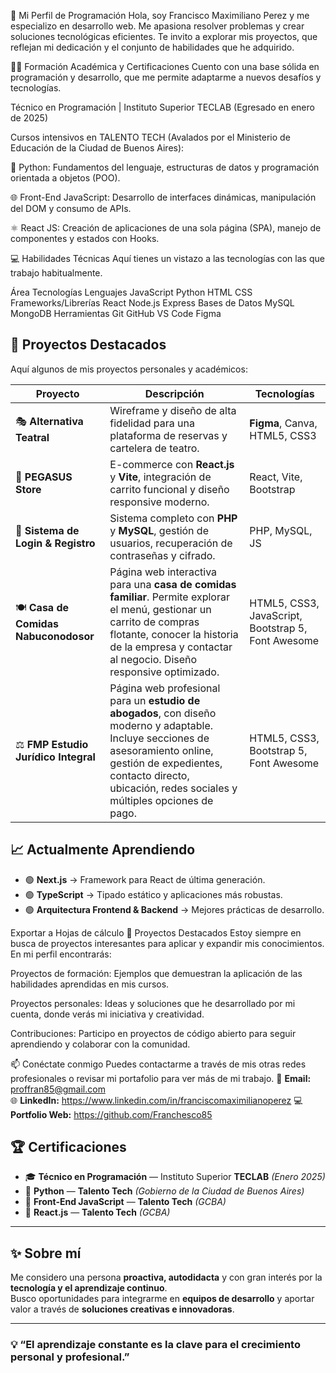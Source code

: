 🌟 Mi Perfil de Programación
Hola, soy Francisco Maximiliano Perez y me especializo en desarrollo web. Me apasiona resolver problemas y crear soluciones tecnológicas eficientes. Te invito a explorar mis proyectos, que reflejan mi dedicación y el conjunto de habilidades que he adquirido.

👨‍🎓 Formación Académica y Certificaciones
Cuento con una base sólida en programación y desarrollo, que me permite adaptarme a nuevos desafíos y tecnologías.

Técnico en Programación | Instituto Superior TECLAB (Egresado en enero de 2025)

Cursos intensivos en TALENTO TECH (Avalados por el Ministerio de Educación de la Ciudad de Buenos Aires):

🐍 Python: Fundamentos del lenguaje, estructuras de datos y programación orientada a objetos (POO).

🌐 Front-End JavaScript: Desarrollo de interfaces dinámicas, manipulación del DOM y consumo de APIs.

⚛️ React JS: Creación de aplicaciones de una sola página (SPA), manejo de componentes y estados con Hooks.

💻 Habilidades Técnicas
Aquí tienes un vistazo a las tecnologías con las que trabajo habitualmente.

Área	Tecnologías
Lenguajes	JavaScript Python HTML CSS
Frameworks/Librerías	React Node.js Express
Bases de Datos	MySQL MongoDB
Herramientas	Git GitHub VS Code Figma

## 🚀 Proyectos Destacados

Aquí algunos de mis proyectos personales y académicos:

| Proyecto | Descripción | Tecnologías |
|----------|------------|-------------|
| 🎭 **Alternativa Teatral** | Wireframe y diseño de alta fidelidad para una plataforma de reservas y cartelera de teatro. | **Figma**, Canva, HTML5, CSS3 |
| 🛒 **PEGASUS Store** | E-commerce con **React.js** y **Vite**, integración de carrito funcional y diseño responsive moderno. | React, Vite, Bootstrap |
| 🔐 **Sistema de Login & Registro** | Sistema completo con **PHP** y **MySQL**, gestión de usuarios, recuperación de contraseñas y cifrado. | PHP, MySQL, JS |
| 🍽️ **Casa de Comidas Nabuconodosor** | Página web interactiva para una **casa de comidas familiar**. Permite explorar el menú, gestionar un carrito de compras flotante, conocer la historia de la empresa y contactar al negocio. Diseño responsive optimizado. | HTML5, CSS3, JavaScript, Bootstrap 5, Font Awesome |
| ⚖️ **FMP Estudio Jurídico Integral** | Página web profesional para un **estudio de abogados**, con diseño moderno y adaptable. Incluye secciones de asesoramiento online, gestión de expedientes, contacto directo, ubicación, redes sociales y múltiples opciones de pago. | HTML5, CSS3, Bootstrap 5, Font Awesome |

## 📈 Actualmente Aprendiendo

- 🟢 **Next.js** → Framework para React de última generación.
- 🟢 **TypeScript** → Tipado estático y aplicaciones más robustas.
- 🟢 **Arquitectura Frontend & Backend** → Mejores prácticas de desarrollo.

Exportar a Hojas de cálculo
🚀 Proyectos Destacados
Estoy siempre en busca de proyectos interesantes para aplicar y expandir mis conocimientos. En mi perfil encontrarás:

Proyectos de formación: Ejemplos que demuestran la aplicación de las habilidades aprendidas en mis cursos.

Proyectos personales: Ideas y soluciones que he desarrollado por mi cuenta, donde verás mi iniciativa y creatividad.

Contribuciones: Participo en proyectos de código abierto para seguir aprendiendo y colaborar con la comunidad.

📫 Conéctate conmigo
Puedes contactarme a través de mis otras redes profesionales o revisar mi portafolio para ver más de mi trabajo.
📌 **Email:** proffran85@gmail.com  
🌐 **LinkedIn:**   https://www.linkedin.com/in/franciscomaximilianoperez
💻 **Portfolio Web:** https://github.com/Franchesco85 

## 🏆 Certificaciones

- 🎓 **Técnico en Programación** — Instituto Superior **TECLAB** *(Enero 2025)*  
- 📜 **Python** — **Talento Tech** *(Gobierno de la Ciudad de Buenos Aires)*  
- 📜 **Front-End JavaScript** — **Talento Tech** *(GCBA)*  
- 📜 **React.js** — **Talento Tech** *(GCBA)*  

---

## ✨ Sobre mí

Me considero una persona **proactiva, autodidacta** y con gran interés por la **tecnología y el aprendizaje continuo**.  
Busco oportunidades para integrarme en **equipos de desarrollo** y aportar valor a través de **soluciones creativas e innovadoras**.

---

### 💡 “El aprendizaje constante es la clave para el crecimiento personal y profesional.”


